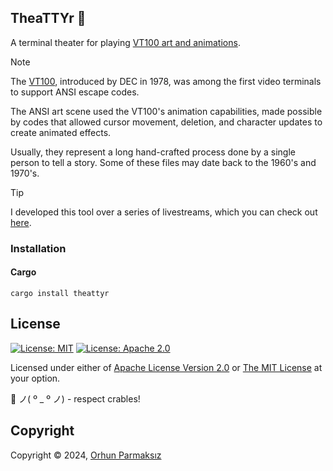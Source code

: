 ## TheaTTYr 🎥

A terminal theater for playing [VT100 art and animations](http://artscene.textfiles.com/vt100).

> [!NOTE]  
> The [VT100](https://en.wikipedia.org/wiki/VT100), introduced by DEC in 1978, was among the first video terminals to support ANSI escape codes.
>
> The ANSI art scene used the VT100's animation capabilities, made possible by codes that allowed cursor movement, deletion, and character updates to create animated effects.
>
> Usually, they represent a long hand-crafted process done by a single person to tell a story. Some of these files may date back to the 1960's and 1970's.

> [!TIP]  
> I developed this tool over a series of livestreams, which you can check out [here](https://www.youtube.com/@orhundev/streams).

### Installation

#### Cargo

```shell
cargo install theattyr
```

## License

[![License: MIT](https://img.shields.io/badge/License-MIT-yellow.svg?style=flat&logo=GitHub)](./LICENSE-MIT)
[![License: Apache 2.0](https://img.shields.io/badge/License-Apache%202.0-blue.svg?style=flat&logo=GitHub)](./LICENSE-APACHE)

Licensed under either of [Apache License Version 2.0](./LICENSE-APACHE) or [The MIT License](./LICENSE-MIT) at your option.

🦀 ノ( º \_ º ノ) - respect crables!

## Copyright

Copyright © 2024, [Orhun Parmaksız](mailto:orhunparmaksiz@gmail.com)
